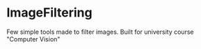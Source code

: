# ImageFiltering
Few simple tools made to filter images. Built for university course "Computer Vision"
